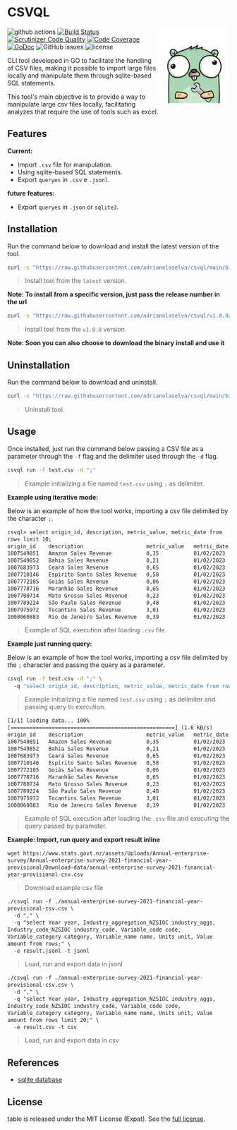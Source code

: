 # CSVQL 

<a href="https://github.com/adrianolaselva/csvql"><img align="right" src="./docs/img/logo.png" alt="csvql" title="csvql" width="160px"/></a>


![github actions](https://github.com/adrianolaselva/csvql/actions/workflows/build.yml/badge.svg)
[![Build Status](https://scrutinizer-ci.com/g/adrianolaselva/csvql/badges/build.png?b=main)](https://scrutinizer-ci.com/g/adrianolaselva/csvql/build-status/main)
[![Scrutinizer Code Quality](https://scrutinizer-ci.com/g/adrianolaselva/csvql/badges/quality-score.png?b=main)](https://scrutinizer-ci.com/g/adrianolaselva/csvql/?branch=main)
[![Code Coverage](https://scrutinizer-ci.com/g/adrianolaselva/csvql/badges/coverage.png?b=main)](https://scrutinizer-ci.com/g/adrianolaselva/csvql/?branch=main)
[![GoDoc](https://godoc.org/github.com/adrianolaselva/csvql?status.svg)](https://pkg.go.dev/github.com/adrianolaselva/csvql)
![GitHub issues](https://img.shields.io/github/issues/adrianolaselva/csvql)
![license](http://img.shields.io/badge/license-Apache%20v2-blue.svg)

CLI tool developed in GO to facilitate the handling of CSV files, making it possible to import large files locally
and manipulate them through sqlite-based SQL statements.

This tool's main objective is to provide a way to manipulate large csv files locally, facilitating analyzes that 
require the use of tools such as excel.

## Features

**Current:**

- Import `.csv` file for manipulation.
- Using sqlite-based SQL statements.
- Export `queryes` in `.csv` e `.jsonl`.

**future features:**

- Export `queryes` in `.json` or `sqlite3`.

## Installation

Run the command below to download and install the latest version of the tool.

```sh
curl -s "https://raw.githubusercontent.com/adrianolaselva/csvql/main/bin/install" | bash
```
> Install tool from the `latest` version.

**Note: To install from a specific version, just pass the release number in the url**

```sh
curl -s "https://raw.githubusercontent.com/adrianolaselva/csvql/v1.0.0/bin/install" | bash
```
> Install tool from the `v1.0.0` version.

**Note: Soon you can also choose to download the binary install and use it**

## Uninstallation

Run the command below to download and uninstall.

```sh
curl -s "https://raw.githubusercontent.com/adrianolaselva/csvql/main/bin/install" | bash
```
> Uninstall tool.

## Usage

Once installed, just run the command below passing a CSV file as a parameter through the `-f` flag and the delimiter 
used through the `-d` flag.

```sh
csvql run -f test.csv -d ";"
```
> Example initializing a file named `test.csv` using `;` as delimiter.

**Example using iterative mode:**

Below is an example of how the tool works, importing a csv file delimited by the character `;`.

```shell
csvql> select origin_id, description, metric_value, metric_date from rows limit 10;
origin_id    description                    metric_value   metric_date  
1007549851   Amazon Sales Revenue           0,35           01/02/2023   
1007549852   Bahia Sales Revenue            0,21           01/02/2023   
1007683973   Ceará Sales Revenue            0,65           01/02/2023   
1007710146   Espírito Santo Sales Revenue   0,58           01/02/2023   
1007772105   Goiás Sales Revenue            0,06           01/02/2023   
1007778716   Maranhão Sales Revenue         0,65           01/02/2023   
1007780734   Mato Grosso Sales Revenue      0,23           01/02/2023   
1007789224   São Paulo Sales Revenue        0,48           01/02/2023   
1007975972   Tocantins Sales Revenue        3,01           01/02/2023   
1008060883   Rio de Janeiro Sales Revenue   0,39           01/02/2023
```
> Example of SQL execution after loading `.csv` file.

**Example just running query:**

Below is an example of how the tool works, importing a csv file delimited by the `;` character and passing the query as a parameter.

```sh
csvql run -f test.csv -d ";" \ 
  -q "select origin_id, description, metric_value, metric_date from rows limit 10;"
```
> Example initializing a file named `test.csv` using `;` as delimiter and passing query to execution.

```shell
[1/1] loading data... 100% [====================================================] (1.6 kB/s) 
origin_id    description                    metric_value   metric_date  
1007549851   Amazon Sales Revenue           0,35           01/02/2023   
1007549852   Bahia Sales Revenue            0,21           01/02/2023   
1007683973   Ceará Sales Revenue            0,65           01/02/2023   
1007710146   Espírito Santo Sales Revenue   0,58           01/02/2023   
1007772105   Goiás Sales Revenue            0,06           01/02/2023   
1007778716   Maranhão Sales Revenue         0,65           01/02/2023   
1007780734   Mato Grosso Sales Revenue      0,23           01/02/2023   
1007789224   São Paulo Sales Revenue        0,48           01/02/2023   
1007975972   Tocantins Sales Revenue        3,01           01/02/2023   
1008060883   Rio de Janeiro Sales Revenue   0,39           01/02/2023
```
> Example of SQL execution after loading the `.csv` file and executing the query passed by parameter.

**Example: Import, run query and export result inline**

```shell
wget https://www.stats.govt.nz/assets/Uploads/Annual-enterprise-survey/Annual-enterprise-survey-2021-financial-year-provisional/Download-data/annual-enterprise-survey-2021-financial-year-provisional-csv.csv
```
> Download example csv file

```shell
./csvql run -f ./annual-enterprise-survey-2021-financial-year-provisional-csv.csv \
  -d "," \
  -q "select Year year, Industry_aggregation_NZSIOC industry_aggs, Industry_code_NZSIOC industry_code, Variable_code code, Variable_category category, Variable_name name, Units unit, Value amount from rows;" \
  -e result.jsonl -t jsonl
```
> Load, run and export data in jsonl

```shell
./csvql run -f ./annual-enterprise-survey-2021-financial-year-provisional-csv.csv \
  -d "," \
  -q "select Year year, Industry_aggregation_NZSIOC industry_aggs, Industry_code_NZSIOC industry_code, Variable_code code, Variable_category category, Variable_name name, Units unit, Value amount from rows limit 20;" \
  -e result.csv -t csv
```
> Load, run and export data in csv

## References

- [sqlite database](https://www.tutorialspoint.com/sqlite/index.htm)

## License

table is released under the MIT License (Expat). See the [full license](https://github.com/adrianolaselva/table/blob/main/license).
